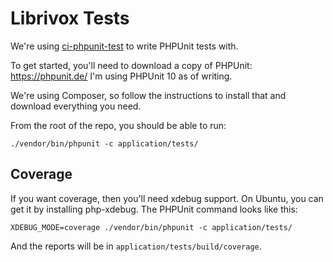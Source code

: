 # Librivox Tests

We're using [ci-phpunit-test](https://github.com/kenjis/ci-phpunit-test/) to
write PHPUnit tests with.

To get started, you'll need to download a copy of PHPUnit: https://phpunit.de/
I'm using PHPUnit 10 as of writing.

We're using Composer, so follow the instructions to install that and download
everything you need.

From the root of the repo, you should be able to run:

```
./vendor/bin/phpunit -c application/tests/
```

## Coverage

If you want coverage, then you'll need xdebug support. On Ubuntu, you can get
it by installing php-xdebug. The PHPUnit command looks like this:

```
XDEBUG_MODE=coverage ./vendor/bin/phpunit -c application/tests/
```

And the reports will be in `application/tests/build/coverage`.
